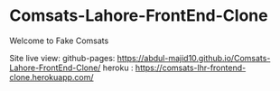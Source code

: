 # Comsats-Lahore-FrontEnd-Clone
Welcome to Fake Comsats

Site live view:
      github-pages: https://abdul-majid10.github.io/Comsats-Lahore-FrontEnd-Clone/
      heroku      : https://comsats-lhr-frontend-clone.herokuapp.com/
